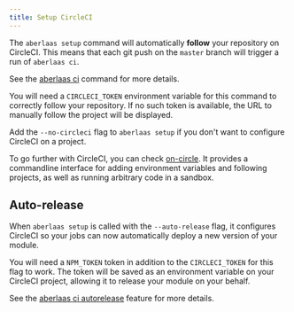 ```yaml
---
title: Setup CircleCI
---
```


The `aberlaas setup` command will automatically **follow** your repository on
CircleCI. This means that each git push on the `master` branch will trigger
a run of `aberlaas ci`.

See the [aberlaas ci](/ci/) command for more details.

You will need a `CIRCLECI_TOKEN` environment variable for this command to
correctly follow your repository. If no such token is available, the URL to
manually follow the project will be displayed.

Add the `--no-circleci` flag to `aberlaas setup` if you don't want to configure
CircleCI on a project.

To go further with CircleCI, you can check
[on-circle](https://projects.pixelastic.com/on-circle/). It provides
a commandline interface for adding environment variables and following projects,
as well as running arbitrary code in a sandbox.

## Auto-release

When `aberlaas setup` is called with the `--auto-release` flag, it configures
CircleCI so your jobs can now automatically deploy a new version of your module.

You will need a `NPM_TOKEN` token in addition to the `CIRCLECI_TOKEN` for this
flag to work. The token will be saved as an environment variable on your
CircleCI project, allowing it to release your module on your behalf.

See the [aberlaas ci autorelease](/ci/autorelease) feature for more details.

